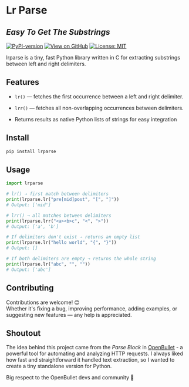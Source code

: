 # Lr Parse
## _Easy To Get The Substrings_


[![PyPI-version](https://img.shields.io/pypi/v/lrparse.svg)](https://pypi.org/project/lrparse/)
[![View on GitHub](https://img.shields.io/badge/GitHub-view-brightgreen?logo=github)](https://github.com/haohanxabo1/lrparse)
[![License: MIT](https://img.shields.io/badge/License-MIT-blue.svg)](LICENSE)

lrparse is a tiny, fast Python library written in C for extracting substrings between left and right delimiters.

## Features

- `lr()` — fetches the first occurrence between a left and right delimiter.

- `lrr()` — fetches all non-overlapping occurrences between delimiters.

- Returns results as native Python lists of strings for easy integration

## Install

```sh
pip install lrparse
```

## Usage

```python
import lrparse

# lr() → first match between delimiters
print(lrparse.lr("pre[mid]post", "[", "]"))
# Output: ['mid']

# lrr() → all matches between delimiters
print(lrparse.lrr("<a><b>c", "<", ">"))
# Output: ['a', 'b']

# If delimiters don't exist → returns an empty list
print(lrparse.lr("hello world", "{", "}"))
# Output: []

# If both delimiters are empty → returns the whole string
print(lrparse.lr("abc", "", ""))
# Output: ['abc'] 
```

## Contributing

Contributions are welcome! 😊  
Whether it's fixing a bug, improving performance, adding examples, or suggesting new features — any help is appreciated.



## Shoutout
The idea behind this project came from the *Parse Block* in [OpenBullet](https://github.com/openbullet/openbullet/) - a powerful tool for automating and analyzing HTTP requests.
I always liked how fast and straightforward it handled text extraction, so I wanted to create a tiny standalone version for Python.  

Big respect to the OpenBullet devs and community 🙌

